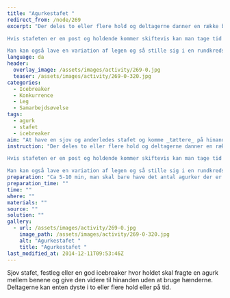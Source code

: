 ```yaml
---
title: "Agurkestafet "
redirect_from: /node/269
excerpt: "Der deles to eller flere hold og deltagerne danner en række bag ved hinanden evt bag en kegle eller lignende. Den første person i rækken placerer en agurk mellem sine lår, hvorefter vedkommende løber ned til en anden placeret kegle og rundt om. Derefter løber personen tilbage til sin holdrække og afleverer agurken til den næste i rækken uden at nogen af dem bruger hænderne. Sådan fortsætter man, til alle i rækken har løbet en tur med agurken. Det hold, der er hurtigst og har haft alle deltagerne ude at løbe vinder. For at gøre stafeten sjovere kan der sidde en person på knæ ved den første kegle og flytte agurken fra den ene person til den anden med munden og den person må så kun bruge munden.

Hvis stafeten er en post og holdende kommer skiftevis kan man tage tid på hvert hold og skrive tiden ned og så bruge den hurtigste tid til at finde vinderen.

Man kan også lave en variation af legen og så stille sig i en rundkreds og aflevere agurken mellem hinandens ben."
language: da
header:
  overlay_image: /assets/images/activity/269-0.jpg
  teaser: /assets/images/activity/269-0-320.jpg
categories: 
  - Icebreaker
  - Konkurrence
  - Leg
  - Samarbejdsøvelse
tags: 
  - agurk
  - stafet
  - icebreaker
aim: "At have en sjov og anderledes stafet og komme _tættere_ på hinanden. "
instruction: "Der deles to eller flere hold og deltagerne danner en række bag ved hinanden evt bag en kegle eller lignende. Den første person i rækken placerer en agurk mellem sine lår, hvorefter vedkommende løber ned til en anden placeret kegle og rundt om. Derefter løber personen tilbage til sin holdrække og afleverer agurken til den næste i rækken uden at nogen af dem bruger hænderne. Sådan fortsætter man, til alle i rækken har løbet en tur med agurken. Det hold, der er hurtigst og har haft alle deltagerne ude at løbe vinder. For at gøre stafeten sjovere kan der sidde en person på knæ ved den første kegle og flytte agurken fra den ene person til den anden med munden og den person må så kun bruge munden.

Hvis stafeten er en post og holdende kommer skiftevis kan man tage tid på hvert hold og skrive tiden ned og så bruge den hurtigste tid til at finde vinderen.

Man kan også lave en variation af legen og så stille sig i en rundkreds og aflevere agurken mellem hinandens ben."
preparation: "Ca 5-10 min, man skal bare have det antal agurker der er hold til(evt en ekstra hvis den knækker eller bliver for ulækker) og stille to eller flere kegler op til en bane. "
preparation_time: ""
time: ""
where: ""
materials: ""
source: ""
solution: ""
gallery:
  - url: /assets/images/activity/269-0.jpg
    image_path: /assets/images/activity/269-0-320.jpg
    alt: "Agurkestafet "
    title: "Agurkestafet "
last_modified_at: 2014-12-11T09:53:46Z
---
```

Sjov stafet, festleg eller en god icebreaker hvor holdet skal fragte en agurk mellem benene og give den videre til hinanden uden at bruge hænderne. Deltagerne kan enten dyste i to eller flere hold eller på tid.
